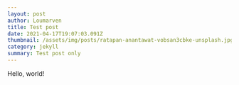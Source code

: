 ```yaml
---
layout: post
author: Loumarven
title: Test post
date: 2021-04-17T19:07:03.091Z
thumbnail: /assets/img/posts/ratapan-anantawat-vobsan3cbke-unsplash.jpg
category: jekyll
summary: Test post only
---
```

Hello, world!